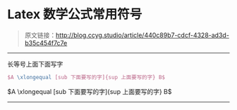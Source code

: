 # Latex 数学公式常用符号

[annotation]: <id> (440c89b7-cdcf-4328-ad3d-b35c454f7c7e)
[annotation]: <status> (public)
[annotation]: <create_time> (2019-04-17 15:39:11)
[annotation]: <category> (计算机技术)

> 原文链接：<http://blog.ccyg.studio/article/440c89b7-cdcf-4328-ad3d-b35c454f7c7e>

---

长等号上面下面写字

```latex
$A \xlongequal [sub 下面要写的字]{sup 上面要写的字} B$
```
$A \xlongequal [sub 下面要写的字]{sup 上面要写的字} B$

---